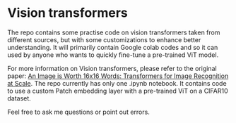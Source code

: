 # Vision transformers 
The repo contains some practise code on vision transformers taken from different sources, but with some customizations to enhance better understanding. It will primarily contain Google colab codes and so it can used by anyone who wants to quickly fine-tune a pre-trained ViT model. 

For more information on Vision transformers, please refer to the original paper: [An Image is Worth 16x16 Words: Transformers for Image Recognition at Scale]( https://arxiv.org/abs/2010.11929). The repo currently has only one .ipynb notebook. It contains code to use a custom Patch embedding layer with a pre-trained ViT on a CIFAR10 dataset. 

Feel free to ask me questions or point out errors. 
